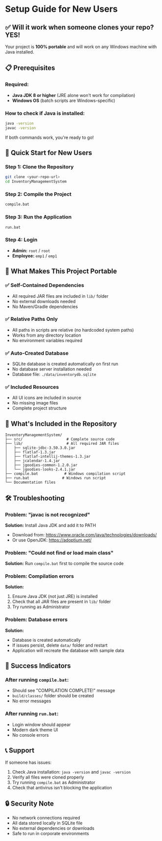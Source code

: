 # Setup Guide for New Users

## ✅ **Will it work when someone clones your repo? YES!**

Your project is **100% portable** and will work on any Windows machine with Java installed.

## 📋 **Prerequisites**

### **Required:**

- **Java JDK 8 or higher** (JRE alone won't work for compilation)
- **Windows OS** (batch scripts are Windows-specific)

### **How to check if Java is installed:**

```cmd
java -version
javac -version
```

If both commands work, you're ready to go!

## 🚀 **Quick Start for New Users**

### **Step 1: Clone the Repository**

```bash
git clone <your-repo-url>
cd InventoryManagementSystem
```

### **Step 2: Compile the Project**

```cmd
compile.bat
```

### **Step 3: Run the Application**

```cmd
run.bat
```

### **Step 4: Login**

- **Admin:** `root` / `root`
- **Employee:** `emp1` / `emp1`

## 🔧 **What Makes This Project Portable**

### ✅ **Self-Contained Dependencies**

- All required JAR files are included in `lib/` folder
- No external downloads needed
- No Maven/Gradle dependencies

### ✅ **Relative Paths Only**

- All paths in scripts are relative (no hardcoded system paths)
- Works from any directory location
- No environment variables required

### ✅ **Auto-Created Database**

- SQLite database is created automatically on first run
- No database server installation needed
- Database file: `./data/inventorydb.sqlite`

### ✅ **Included Resources**

- All UI icons are included in source
- No missing image files
- Complete project structure

## 📁 **What's Included in the Repository**

```
InventoryManagementSystem/
├── src/                    # Complete source code
├── lib/                    # All required JAR files
│   ├── sqlite-jdbc-3.50.3.0.jar
│   ├── flatlaf-1.3.jar
│   ├── flatlaf-intellij-themes-1.3.jar
│   ├── jcalendar-1.4.jar
│   ├── jgoodies-common-1.2.0.jar
│   └── jgoodies-looks-2.4.1.jar
├── compile.bat            # Windows compilation script
├── run.bat               # Windows run script
└── Documentation files
```

## 🛠 **Troubleshooting**

### **Problem: "javac is not recognized"**

**Solution:** Install Java JDK and add it to PATH

- Download from: https://www.oracle.com/java/technologies/downloads/
- Or use OpenJDK: https://adoptium.net/

### **Problem: "Could not find or load main class"**

**Solution:** Run `compile.bat` first to compile the source code

### **Problem: Compilation errors**

**Solution:**

1. Ensure Java JDK (not just JRE) is installed
2. Check that all JAR files are present in `lib/` folder
3. Try running as Administrator

### **Problem: Database errors**

**Solution:**

- Database is created automatically
- If issues persist, delete `data/` folder and restart
- Application will recreate the database with sample data

## 🎯 **Success Indicators**

### **After running `compile.bat`:**

- Should see "COMPILATION COMPLETE!" message
- `build/classes/` folder should be created
- No error messages

### **After running `run.bat`:**

- Login window should appear
- Modern dark theme UI
- No console errors

## 📞 **Support**

If someone has issues:

1. Check Java installation: `java -version` and `javac -version`
2. Verify all files were cloned properly
3. Try running `compile.bat` as Administrator
4. Check that antivirus isn't blocking the application

## 🔒 **Security Note**

- No network connections required
- All data stored locally in SQLite file
- No external dependencies or downloads
- Safe to run in corporate environments

